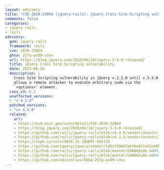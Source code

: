 ```yaml
---
layout: advisory
title: 'CVE-2020-23064 (jquery-rails): jQuery Cross Site Scripting vulnerability'
comments: false
categories:
- jquery-rails
- rails
advisory:
  gem: jquery-rails
  framework: rails
  cve: 2020-23064
  ghsa: 257q-pv89-v3xv
  url: https://blog.jquery.com/2020/04/10/jquery-3-5-0-released/
  title: jQuery Cross Site Scripting vulnerability
  date: 2023-06-26
  description: |
    Cross Site Scripting vulnerability in jQuery v.2.2.0 until v.3.5.0
    allows a remote attacker to execute arbitrary code via the
    `<options>` element.
  cvss_v3: 6.1
  unaffected_versions:
  - "< 4.1.0"
  patched_versions:
  - ">= 4.4.0"
  related:
    url:
    - https://nvd.nist.gov/vuln/detail/CVE-2020-23064
    - https://blog.jquery.com/2020/04/10/jquery-3-5-0-released/
    - https://github.com/rails/jquery-rails/blob/v4.4.0/vendor/assets/javascripts/jquery3.js#L6162
    - https://github.com/rails/jquery-rails/blob/v4.3.5/vendor/assets/javascripts/jquery3.js#L5979
    - https://snyk.io/vuln/SNYK-JS-JQUERY-565129
    - https://github.com/jquery/jquery/commit/1d61fd9407e6fbe82fe55cb0b938307aa0791f77
    - https://github.com/rails/jquery-rails/blob/master/CHANGELOG.md#410
    - https://github.com/rails/jquery-rails/blob/master/CHANGELOG.md#440
    - https://github.com/advisories/GHSA-257q-pv89-v3xv
---
```

